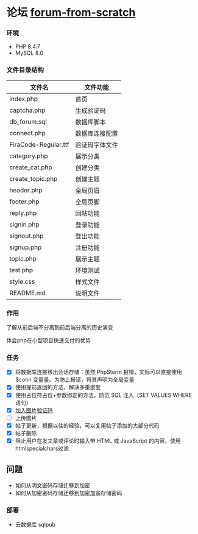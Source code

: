 # 论坛 [forum-from-scratch](https://code.tutsplus.com/how-to-create-a-phpmysql-powered-forum-from-scratch--net-10188t)

### 环境
+ PHP 8.4.7
+ MySQL 8.0

### 文件目录结构

| 文件名                  | 文件功能    |
|----------------------|---------|
| index.php            | 首页      |
| captcha.php          | 生成验证码   |
| db_forum.sql         | 数据库脚本   |
| connect.php          | 数据库连接配置 |
| FiraCode-Regular.ttf | 验证码字体文件 |
| category.php         | 展示分类    |
| create_cat.php       | 创建分类    |
| create_topic.php     | 创建主题    |
| header.php           | 全局页眉    |
| footer.php           | 全局页脚    |
| reply.php            | 回帖功能    |
| signin.php           | 登录功能    |
| signout.php          | 登出功能    |
| signup.php           | 注册功能    |
| topic.php            | 展示主题    |
| test.php             | 环境测试    |
| style.css            | 样式文件    |
| README.md            | 说明文件    |

### 作用

了解从前后端不分离到前后端分离的历史演变

体会php在小型项目快速交付的优势


### 任务

+ [x] 将数据库连接移出会话存储：虽然 PhpStorm 报错，实际可以直接使用 $conn 变量量。为防止报错，将其声明为全局变量
+ [x] 使用提前返回的方法，解决多重嵌套
+ [x] 使用占位符占位+参数绑定的方法，防范 SQL 注入（SET VALUES WHERE 语句）
+ [x] [加入图片验证码](https://www.php.cn/faq/607932.html)
+ [ ] 上传图片
+ [x] 帖子更新，根据以往的经验，可以复用帖子添加的大部分代码
+ [x] 帖子删除
+ [x] 阻止用户在发文章或评论时输入带 HTML 或 JavaScript 的内容，使用htmlspecialchars过滤

## 问题
+ 如何从明文密码存储迁移到加密
+ 如何从加密密码存储迁移到加密加盐存储密码

### 部署
+ 云数据库 sqlpub